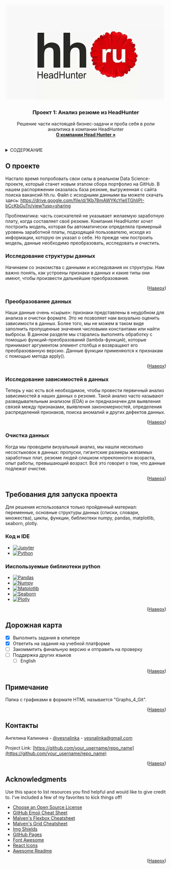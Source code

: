 <!-- PROJECT LOGO -->
<br />
<div align="center">
  <a href="https://raw.githubusercontent.com/AndreyRysistov/DatasetsForPandas/main/hh%20label.jpg">
    <img src="https://raw.githubusercontent.com/AndreyRysistov/DatasetsForPandas/main/hh%20label.jpg">
  </a>

  <h3 align="center">Проект 1: Анализ резюме из HeadHunter</h3>

  <p align="center">
    Решение части настоящей бизнес-задачи и проба себя в роли аналитика в компании HeadHunter
    <br />
    <a href="https://ru.wikipedia.org/wiki/HeadHunter"><strong>О компании Head Hunter »</strong></a>
    <br />
    <br />
    
</div>


<details>
  <summary>СОДЕРЖАНИЕ</summary>
  <ol>
    <li>
      <a href="#о-проекте">О проекте</a>
      <ul>
        <li><a href="#исследование-структуры-данных">Исследование структуры данных</a></li>
        <li><a href="#преобразование-данных">Преобразование данных</a></li>
        <li><a href="#исследование-зависимостей-в-данных">Исследование зависимостей в данных</a></li>
        <li><a href="#очистка-данных">Очистка данных</a></li>
      </ul>
    </li>
    <li>
      <a href="#Требования-для-запуска-проекта">Требования для запуска проекта</a>
      <ul>
        <li><a href="#prerequisites">Программы и утилиты</a></li>
        <li><a href="#built-with">Используемые в проекте библиотеки</a></li>
      </ul>
    </li>
    <li><a href="#roadmap">Дорожная карта</a></li>
    <li><a href="#contributing">Помочь проекту</a></li>
    <li><a href="#contact">Контакты</a></li>
    <li><a href="#acknowledgments">Благодарности</a></li>
  </ol>
</details>



<!-- О проекте -->
## О проекте

Настало время попробовать свои силы в реальном Data Science-проекте, который станет новым этапом сбора портфолио на GitHub. В нашем распоряжении оказалась база резюме, выгруженная с сайта поиска вакансий hh.ru.
Файл с исходными данными вы можете скачать здесь: https://drive.google.com/file/d/1Kb78mAWYKcYlellTGhIjPI-bCcKbGuTn/view?usp=sharing

Проблематика: часть соискателей не указывает желаемую заработную плату, когда составляет своё резюме.
Компания HeadHunter хочет построить модель, которая бы автоматически определяла примерный уровень заработной платы, подходящей пользователю, исходя из информации, которую он указал о себе. Но прежде чем построить модель, данные необходимо преобразовать, исследовать и очистить.

### Исследование структуры данных</a>

Начинаем со знакомства с данными и исследования их структуры. Нам важно понять, как устроены признаки в данных и какие типы они имеют, чтобы произвести дальнейшие преобразования.

<p align="right">(<a href="#readme-top">Наверх</a>)</p>

### Преобразование данных

Наши данные очень «сырые»: признаки представлены в неудобном для анализа и очистки формате. Это не позволяет нам визуально оценить зависимости в данных. Более того, мы не можем в таком виде заполнить пропущенные значения числовыми константами или найти выбросы. В данном разделе мы старались выполнять обработку с помощью функций-преобразований (lambda-функций), которые принимают аргументом элемент столбца и возвращают его преобразованную версию. Данные функции применяются к признакам с помощью метода apply().

<p align="right">(<a href="#readme-top">Наверх</a>)</p>

### Исследование зависимостей в данных

Теперь у нас есть всё необходимое, чтобы провести первичный анализ зависимостей в наших данных о резюме. Такой анализ часто называют разведывательным анализом (EDA) и он предназначен для выявления связей между признаками, выявления закономерностей, определения распределений признаков, поиска аномалий и других дефектов данных.

<p align="right">(<a href="#readme-top">Наверх</a>)</p>

### Очистка данных

Когда мы проводили визуальный анализ, мы нашли несколько несостыковок в данных: пропуски, гигантские размеры желаемых заработных плат, резюме людей слишком «преклонного» возраста, опыт работы, превышающий возраст. Всё это говорит о том, что данные подлежат очистке.

<p align="right">(<a href="#readme-top">Наверх</a>)</p>



<!-- Требования для запуска проекта -->
## Требования для запуска проекта

Для решения использовался только пройденный материал: переменные, основные структуры данных (списки, словари, множества), циклы, функции, библиотеки numpy, pandas, matplotlib, seaborn, plotly.

### Код и IDE

* [![Jupyter][jupyter.org]][jupyter-url]
* [![Python][python.org]][python-url]

### Ииспользуемые библиотеки python

* [![Pandas][pandas.org]][pd-url]
* [![Numpy][numpy.org]][numpy-url]
* [![Matplotlib][matplotlib.org]][matplotlib-url]
* [![Seaborn][seaborn.org]][seaborn-url]
* [![Plotly][plotly.com]][plotly-url]

<p align="right">(<a href="#readme-top">Наверх</a>)</p>



<!-- Дорожная карта -->
## Дорожная карта

- [x] Выполнить задания в юпитере
- [x] Ответить на задания на учебной платформе
- [ ] Закоммитить финальную версию и отправить на проверку
- [ ] Поддержка других языков
    - [ ] English

<p align="right">(<a href="#readme-top">Наверх</a>)</p>



<!-- Примечание -->
## Примечание

Папка с графиками в формате HTML называется "Graphs_4_Git".

<p align="right">(<a href="#readme-top">Наверх</a>)</p>



<!-- Контакты -->
## Контакты

Ангелина Калинина - [@vesnalinka](https://twitter.com/vesnalinka) - vesnalinka@gmail.com

Project Link: [https://github.com/your_username/repo_name](https://github.com/your_username/repo_name)

<p align="right">(<a href="#readme-top">Наверх</a>)</p>



<!-- ACKNOWLEDGMENTS -->
## Acknowledgments

Use this space to list resources you find helpful and would like to give credit to. I've included a few of my favorites to kick things off!

* [Choose an Open Source License](https://choosealicense.com)
* [GitHub Emoji Cheat Sheet](https://www.webpagefx.com/tools/emoji-cheat-sheet)
* [Malven's Flexbox Cheatsheet](https://flexbox.malven.co/)
* [Malven's Grid Cheatsheet](https://grid.malven.co/)
* [Img Shields](https://shields.io)
* [GitHub Pages](https://pages.github.com)
* [Font Awesome](https://fontawesome.com)
* [React Icons](https://react-icons.github.io/react-icons/search)
* [Awesome Readme](https://github.com/matiassingers/awesome-readme)

<p align="right">(<a href="#readme-top">Наверх</a>)</p>



<!-- MARKDOWN LINKS & IMAGES -->
<!-- https://www.markdownguide.org/basic-syntax/#reference-style-links -->

[jupyter-url]: https://jupyter.org/
[jupyter.org]: https://jupyter.org/assets/logos/rectanglelogo-greytext-orangebody-greymoons.svg
[python-url]: https://www.python.org
[python.org]: https://www.python.org/static/img/python-logo@2x.png
[pd-url]: https://pandas.pydata.org
[pandas.org]: https://pandas.pydata.org/static/img/pandas_white.svg
[numpy-url]: https://numpy.org
[numpy.org]: https://numpy.org/images/logo.svg
[matplotlib-url]: https://matplotlib.org
[matplotlib.org]: https://matplotlib.org/_static/logo_light.svg
[seaborn-url]: https://seaborn.pydata.org
[seaborn.org]: https://seaborn.pydata.org/_static/logo-wide-lightbg.svg
[plotly-url]: https://plotly.com/python/
[plotly.com]: https://plotly.com/all_static/images/graphing_library.svg